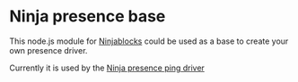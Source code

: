 Ninja presence base
===================

This node.js module for [Ninjablocks](http://ninjablocks.com) could be used as a base to create your own presence driver.

Currently it is used by the [Ninja presence ping  driver](https://github.com/svrooij/ninja-presence-ping)
